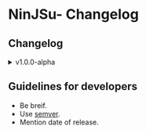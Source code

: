 # NinJSu- Changelog

## Changelog

<details>
<summary>v1.0.0-alpha</summary>

- Project Initialised
- Added basic functionality for canvas loading.
- Added colors and filling canvas with colors.
- Added basic example in dist/
- 1st June 2023

</details>

## Guidelines for developers

- Be breif.
- Use [semver](https://semver.org/).
- Mention date of release.
